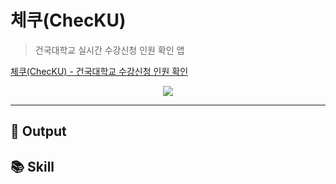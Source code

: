 # 체쿠(ChecKU)  

> 건국대학교 실시간 수강신청 인원 확인 앱

[체쿠(ChecKU) - 건국대학교 수강신청 인원 확인](https://bit.ly/3JJUuvD)

<p align="center"><img src="https://user-images.githubusercontent.com/83503188/185083545-ada6d96d-e712-4d30-8941-1a1c5234e627.jpg">
</p>

----


## 🌳 Output 


## 📚 Skill 

[//]: # (- Java, Spring Boot, Spring Data JPA, Querydsl)

[//]: # (- FCM, AWS S3, AWS RDS, AWS CodeDeploy, AWS EC2, Github Action)

[//]: # (- MySQL, Redis)




